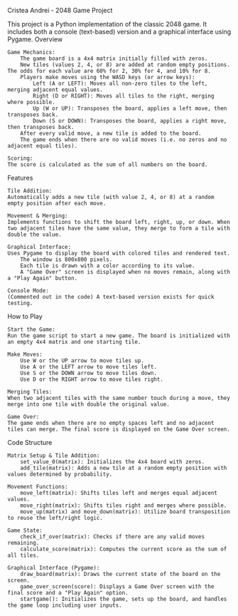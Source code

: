 Cristea Andrei - 2048 Game Project

This project is a Python implementation of the classic 2048 game. It includes both a console (text-based) version and a graphical interface using Pygame.
Overview

    Game Mechanics:
        The game board is a 4x4 matrix initially filled with zeros.
        New tiles (values 2, 4, or 8) are added at random empty positions. The odds for each value are 60% for 2, 30% for 4, and 10% for 8.
        Players make moves using the WASD keys (or arrow keys):
            Left (A or LEFT): Moves all non-zero tiles to the left, merging adjacent equal values.
            Right (D or RIGHT): Moves all tiles to the right, merging where possible.
            Up (W or UP): Transposes the board, applies a left move, then transposes back.
            Down (S or DOWN): Transposes the board, applies a right move, then transposes back.
        After every valid move, a new tile is added to the board.
        The game ends when there are no valid moves (i.e. no zeros and no adjacent equal tiles).

    Scoring:
    The score is calculated as the sum of all numbers on the board.

Features

    Tile Addition:
    Automatically adds a new tile (with value 2, 4, or 8) at a random empty position after each move.

    Movement & Merging:
    Implements functions to shift the board left, right, up, or down. When two adjacent tiles have the same value, they merge to form a tile with double the value.

    Graphical Interface:
    Uses Pygame to display the board with colored tiles and rendered text.
        The window is 800x800 pixels.
        Each tile is drawn with a color according to its value.
        A "Game Over" screen is displayed when no moves remain, along with a "Play Again" button.

    Console Mode:
    (Commented out in the code) A text-based version exists for quick testing.

How to Play

    Start the Game:
    Run the game script to start a new game. The board is initialized with an empty 4x4 matrix and one starting tile.

    Make Moves:
        Use W or the UP arrow to move tiles up.
        Use A or the LEFT arrow to move tiles left.
        Use S or the DOWN arrow to move tiles down.
        Use D or the RIGHT arrow to move tiles right.

    Merging Tiles:
    When two adjacent tiles with the same number touch during a move, they merge into one tile with double the original value.

    Game Over:
    The game ends when there are no empty spaces left and no adjacent tiles can merge. The final score is displayed on the Game Over screen.

Code Structure

    Matrix Setup & Tile Addition:
        set_value_0(matrix): Initializes the 4x4 board with zeros.
        add_tile(matrix): Adds a new tile at a random empty position with values determined by probability.

    Movement Functions:
        move_left(matrix): Shifts tiles left and merges equal adjacent values.
        move_right(matrix): Shifts tiles right and merges where possible.
        move_up(matrix) and move_down(matrix): Utilize board transposition to reuse the left/right logic.

    Game State:
        check_if_over(matrix): Checks if there are any valid moves remaining.
        calculate_score(matrix): Computes the current score as the sum of all tiles.

    Graphical Interface (Pygame):
        draw_board(matrix): Draws the current state of the board on the screen.
        game_over_screen(score): Displays a Game Over screen with the final score and a "Play Again" option.
        startgame(): Initializes the game, sets up the board, and handles the game loop including user inputs.
